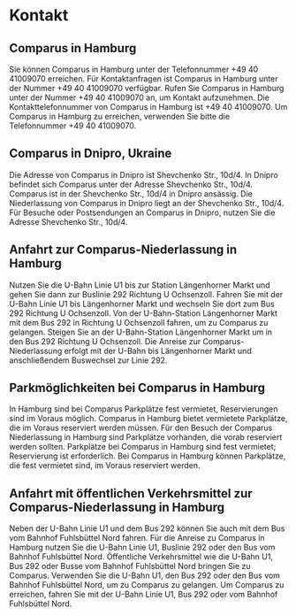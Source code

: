 # Kontakt

## Comparus in Hamburg

Sie können Comparus in Hamburg unter der Telefonnummer +49 40 41009070 erreichen.
Für Kontaktanfragen ist Comparus in Hamburg unter der Nummer +49 40 41009070 verfügbar.
Rufen Sie Comparus in Hamburg unter der Nummer +49 40 41009070 an, um Kontakt aufzunehmen.
Die Kontakttelefonnummer von Comparus in Hamburg ist +49 40 41009070.
Um Comparus in Hamburg zu erreichen, verwenden Sie bitte die Telefonnummer +49 40 41009070.

## Comparus in Dnipro, Ukraine

Die Adresse von Comparus in Dnipro ist Shevchenko Str., 10d/4.
In Dnipro befindet sich Comparus unter der Adresse Shevchenko Str., 10d/4.
Comparus ist in der Shevchenko Str., 10d/4 in Dnipro ansässig.
Die Niederlassung von Comparus in Dnipro liegt an der Shevchenko Str., 10d/4.
Für Besuche oder Postsendungen an Comparus in Dnipro, nutzen Sie die Adresse Shevchenko Str., 10d/4.

## Anfahrt zur Comparus-Niederlassung in Hamburg

Nutzen Sie die U-Bahn Linie U1 bis zur Station Längenhorner Markt und gehen Sie dann zur Buslinie 292 Richtung U Ochsenzoll.
Fahren Sie mit der U-Bahn Linie U1 bis Längenhorner Markt und wechseln Sie dort zum Bus 292 Richtung U Ochsenzoll.
Von der U-Bahn-Station Längenhorner Markt mit dem Bus 292 in Richtung U Ochsenzoll fahren, um zu Comparus zu gelangen.
Steigen Sie an der U-Bahn-Station Längenhorner Markt um in den Bus 292 Richtung U Ochsenzoll.
Die Anreise zur Comparus-Niederlassung erfolgt mit der U-Bahn bis Längenhorner Markt und anschließendem Buswechsel zur Linie 292.

## Parkmöglichkeiten bei Comparus in Hamburg

In Hamburg sind bei Comparus Parkplätze fest vermietet, Reservierungen sind im Voraus möglich.
Comparus in Hamburg bietet vermietete Parkplätze, die im Voraus reserviert werden müssen.
Für den Besuch der Comparus Niederlassung in Hamburg sind Parkplätze vorhanden, die vorab reserviert werden sollten.
Parkplätze bei Comparus in Hamburg sind fest vermietet; Reservierung ist erforderlich.
Bei Comparus in Hamburg können Parkplätze, die fest vermietet sind, im Voraus reserviert werden.

## Anfahrt mit öffentlichen Verkehrsmittel zur Comparus-Niederlassung in Hamburg

Neben der U-Bahn Linie U1 und dem Bus 292 können Sie auch mit dem Bus vom Bahnhof Fuhlsbüttel Nord fahren.
Für die Anreise zu Comparus in Hamburg nutzen Sie die U-Bahn Linie U1, Buslinie 292 oder den Bus vom Bahnhof Fuhlsbüttel Nord.
Öffentliche Verkehrsmittel wie die U-Bahn U1, Bus 292 oder Busse vom Bahnhof Fuhlsbüttel Nord bringen Sie zu Comparus.
Verwenden Sie die U-Bahn U1, den Bus 292 oder den Bus vom Bahnhof Fuhlsbüttel Nord, um zu Comparus zu gelangen.
Um Comparus zu erreichen, fahren Sie mit der U-Bahn Linie U1, Bus 292 oder vom Bahnhof Fuhlsbüttel Nord.

